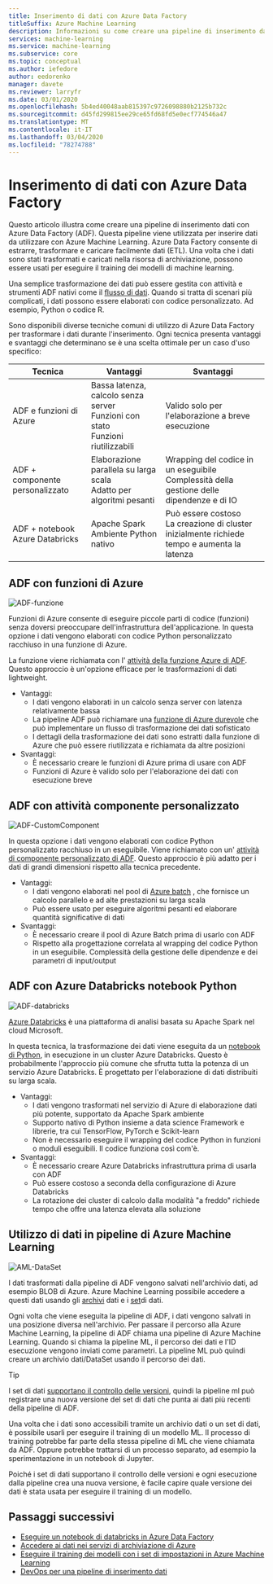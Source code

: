 ```yaml
---
title: Inserimento di dati con Azure Data Factory
titleSuffix: Azure Machine Learning
description: Informazioni su come creare una pipeline di inserimento dati con Azure Data Factory.
services: machine-learning
ms.service: machine-learning
ms.subservice: core
ms.topic: conceptual
ms.author: iefedore
author: eedorenko
manager: davete
ms.reviewer: larryfr
ms.date: 03/01/2020
ms.openlocfilehash: 5b4ed40048aab815397c9726098880b2125b732c
ms.sourcegitcommit: d45fd299815ee29ce65fd68fd5e0ecf774546a47
ms.translationtype: MT
ms.contentlocale: it-IT
ms.lasthandoff: 03/04/2020
ms.locfileid: "78274788"
---
```

# <a name="data-ingestion-with-azure-data-factory"></a>Inserimento di dati con Azure Data Factory

Questo articolo illustra come creare una pipeline di inserimento dati con Azure Data Factory (ADF). Questa pipeline viene utilizzata per inserire dati da utilizzare con Azure Machine Learning. Azure Data Factory consente di estrarre, trasformare e caricare facilmente dati (ETL). Una volta che i dati sono stati trasformati e caricati nella risorsa di archiviazione, possono essere usati per eseguire il training dei modelli di machine learning.

Una semplice trasformazione dei dati può essere gestita con attività e strumenti ADF nativi come il [flusso di dati](https://docs.microsoft.com/azure/data-factory/control-flow-execute-data-flow-activity). Quando si tratta di scenari più complicati, i dati possono essere elaborati con codice personalizzato. Ad esempio, Python o codice R.

Sono disponibili diverse tecniche comuni di utilizzo di Azure Data Factory per trasformare i dati durante l'inserimento. Ogni tecnica presenta vantaggi e svantaggi che determinano se è una scelta ottimale per un caso d'uso specifico:

| Tecnica | Vantaggi | Svantaggi |
| ----- | ----- | ----- |
| ADF e funzioni di Azure | Bassa latenza, calcolo senza server</br>Funzioni con stato</br>Funzioni riutilizzabili | Valido solo per l'elaborazione a breve esecuzione |
| ADF + componente personalizzato | Elaborazione parallela su larga scala</br>Adatto per algoritmi pesanti | Wrapping del codice in un eseguibile</br>Complessità della gestione delle dipendenze e di IO |
| ADF + notebook Azure Databricks | Apache Spark</br>Ambiente Python nativo | Può essere costoso</br>La creazione di cluster inizialmente richiede tempo e aumenta la latenza

## <a name="adf-with-azure-functions"></a>ADF con funzioni di Azure

![ADF-funzione](media/how-to-data-ingest-adf/adf-function.png)

Funzioni di Azure consente di eseguire piccole parti di codice (funzioni) senza doversi preoccupare dell'infrastruttura dell'applicazione. In questa opzione i dati vengono elaborati con codice Python personalizzato racchiuso in una funzione di Azure. 

La funzione viene richiamata con l' [attività della funzione Azure di ADF](https://docs.microsoft.com/azure/data-factory/control-flow-azure-function-activity). Questo approccio è un'opzione efficace per le trasformazioni di dati lightweight. 

* Vantaggi:
    * I dati vengono elaborati in un calcolo senza server con latenza relativamente bassa
    * La pipeline ADF può richiamare una [funzione di Azure durevole](/azure/azure-functions/durable/durable-functions-overview) che può implementare un flusso di trasformazione dei dati sofisticato 
    * I dettagli della trasformazione dei dati sono estratti dalla funzione di Azure che può essere riutilizzata e richiamata da altre posizioni
* Svantaggi:
    * È necessario creare le funzioni di Azure prima di usare con ADF
    * Funzioni di Azure è valido solo per l'elaborazione dei dati con esecuzione breve

## <a name="adf-with-custom-component-activity"></a>ADF con attività componente personalizzato

![ADF-CustomComponent](media/how-to-data-ingest-adf/adf-customcomponent.png)

In questa opzione i dati vengono elaborati con codice Python personalizzato racchiuso in un eseguibile. Viene richiamato con un' [attività di componente personalizzato di ADF](https://docs.microsoft.com/azure/data-factory/transform-data-using-dotnet-custom-activity). Questo approccio è più adatto per i dati di grandi dimensioni rispetto alla tecnica precedente.

* Vantaggi:
    * I dati vengono elaborati nel pool di [Azure batch](https://docs.microsoft.com/azure/batch/batch-technical-overview) , che fornisce un calcolo parallelo e ad alte prestazioni su larga scala
    * Può essere usato per eseguire algoritmi pesanti ed elaborare quantità significative di dati
* Svantaggi:
    * È necessario creare il pool di Azure Batch prima di usarlo con ADF
    * Rispetto alla progettazione correlata al wrapping del codice Python in un eseguibile. Complessità della gestione delle dipendenze e dei parametri di input/output

## <a name="adf-with-azure-databricks-python-notebook"></a>ADF con Azure Databricks notebook Python

![ADF-databricks](media/how-to-data-ingest-adf/adf-databricks.png)

[Azure Databricks](https://azure.microsoft.com/services/databricks/) è una piattaforma di analisi basata su Apache Spark nel cloud Microsoft.

In questa tecnica, la trasformazione dei dati viene eseguita da un [notebook di Python](https://docs.microsoft.com/azure/data-factory/transform-data-using-databricks-notebook), in esecuzione in un cluster Azure Databricks. Questo è probabilmente l'approccio più comune che sfrutta tutta la potenza di un servizio Azure Databricks. È progettato per l'elaborazione di dati distribuiti su larga scala.

* Vantaggi:
    * I dati vengono trasformati nel servizio di Azure di elaborazione dati più potente, supportato da Apache Spark ambiente
    * Supporto nativo di Python insieme a data science Framework e librerie, tra cui TensorFlow, PyTorch e Scikit-learn
    * Non è necessario eseguire il wrapping del codice Python in funzioni o moduli eseguibili. Il codice funziona così com'è.
* Svantaggi:
    * È necessario creare Azure Databricks infrastruttura prima di usarla con ADF
    * Può essere costoso a seconda della configurazione di Azure Databricks
    * La rotazione dei cluster di calcolo dalla modalità "a freddo" richiede tempo che offre una latenza elevata alla soluzione 
    

## <a name="consuming-data-in-azure-machine-learning-pipelines"></a>Utilizzo di dati in pipeline di Azure Machine Learning

![AML-DataSet](media/how-to-data-ingest-adf/aml-dataset.png)

I dati trasformati dalla pipeline di ADF vengono salvati nell'archivio dati, ad esempio BLOB di Azure. Azure Machine Learning possibile accedere a questi dati usando gli [archivi](https://docs.microsoft.com/azure/machine-learning/how-to-access-data#create-and-register-datastores) dati e i [set](https://docs.microsoft.com/azure/machine-learning/how-to-create-register-datasets)di dati.

Ogni volta che viene eseguita la pipeline di ADF, i dati vengono salvati in una posizione diversa nell'archivio. Per passare il percorso alla Azure Machine Learning, la pipeline di ADF chiama una pipeline di Azure Machine Learning. Quando si chiama la pipeline ML, il percorso dei dati e l'ID esecuzione vengono inviati come parametri. La pipeline ML può quindi creare un archivio dati/DataSet usando il percorso dei dati. 

> [!TIP]
> I set di dati [supportano il controllo delle versioni](https://docs.microsoft.com/azure/machine-learning/how-to-version-track-datasets), quindi la pipeline ml può registrare una nuova versione del set di dati che punta ai dati più recenti della pipeline di ADF.

Una volta che i dati sono accessibili tramite un archivio dati o un set di dati, è possibile usarli per eseguire il training di un modello ML. Il processo di training potrebbe far parte della stessa pipeline di ML che viene chiamata da ADF. Oppure potrebbe trattarsi di un processo separato, ad esempio la sperimentazione in un notebook di Jupyter.

Poiché i set di dati supportano il controllo delle versioni e ogni esecuzione dalla pipeline crea una nuova versione, è facile capire quale versione dei dati è stata usata per eseguire il training di un modello.

## <a name="next-steps"></a>Passaggi successivi

* [Eseguire un notebook di databricks in Azure Data Factory](https://docs.microsoft.com/azure/data-factory/transform-data-using-databricks-notebook)
* [Accedere ai dati nei servizi di archiviazione di Azure](https://docs.microsoft.com/azure/machine-learning/how-to-access-data#create-and-register-datastores)
* [Eseguire il training dei modelli con i set di impostazioni in Azure Machine Learning](https://docs.microsoft.com/azure/machine-learning/how-to-train-with-datasets)
* [DevOps per una pipeline di inserimento dati](https://docs.microsoft.com/azure/machine-learning/how-to-cicd-data-ingestion)

